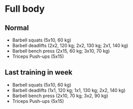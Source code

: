 # Full body
## Normal
* Barbell squats (5x10, 60 kg)
* Barbell deadlifts (2x2, 120 kg; 2x2, 130 kg; 2x1, 140 kg)
* Barbell bench press (2x15, 60 kg; 3x10, 70 kg)
* Triceps Push-ups (5x15)

## Last training in week
* Barbell squats (5x10, 60 kg)
* Barbell deadlifts (1x1, 120 kg; 1x1, 130 kg; 2x2, 140 kg)
* Barbell bench press (2x10, 70 kg; 3x2, 90 kg)
* Triceps Push-ups (5x15)
